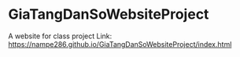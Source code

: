 # GiaTangDanSoWebsiteProject
A website for class project
Link: https://nampe286.github.io/GiaTangDanSoWebsiteProject/index.html
